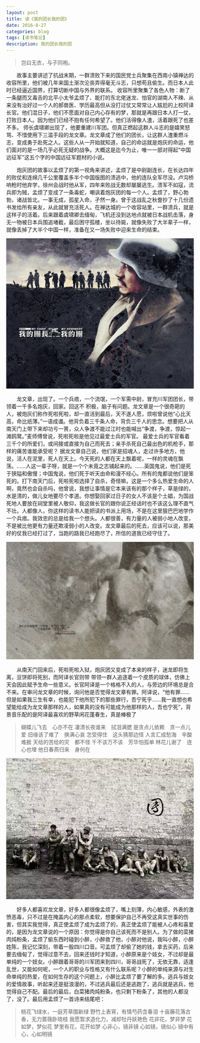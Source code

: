 ```yaml
---
layout: post
title: 读《我的团长我的团》
date: 2016-8-27
categories: blog
tags: [读书笔记]
description: 我的团长我的团
---
```


> 岂曰无衣，与子同袍。

&emsp;&emsp;故事主要讲述了抗战末期，一群溃败下来的国民党士兵聚集在西南小镇禅达的收容所里，他们被几年来国土渐次沦丧弄得毫无斗志，只想苟且偷生。而日本人此时已经逼近国界，打算切断中国与外界的联系。 
收容所里聚集了各色人物：断了一条腿而又毒舌的北平小太爷孟烦了、能打的东北佬迷龙、怕官的湖南人不辣、从来没有治好过一个人的郝兽医、学历最高但从没打过仗又常常让人尴尬的上校阿译长官。他们混日子，他们不愿面对自己内心存有的梦，那就是再跟日本人打一仗，打败日本人。因为他们已经不抱有任何希望了。他们活得像人渣，活着跟死了也差不多。 
师长虞啸卿出现了，他要重建川军团。但真正燃起这群人斗志的是嬉笑怒骂、不惜使用下三滥手段的龙文章。龙文章成了他们的团长，让这群人渣重燃斗志，变成勇于赴死之人。这些人从一开始就知道，自己的命运就是炮灰的命运，他们面对的是一场几乎必死无疑的战争。大概这是迄今为止，唯一一部对得起“中国远征军”这五个字的中国远征军题材的小说。 

&emsp;&emsp;炮灰团的故事以孟烦了的第一视角来讲述，孟烦了是中尉副连长，在长达四年的败仗和连绵几千公里覆盖多半个中国版图的溃逃中，他的连队全军尽没。卢沟桥响枪时他弃学，徐州会战时他从军，四年来败战无数却屡屡逃生。溃军不如寇，流兵即为贼，孟烦了变成了一条毒蛇，嘲讽着炮灰团的每一个人。孟烦了，野心勃勃，诸战皆北，一事无成，孤星入命，孑然一身。曾于这战乱之秋誊抄了十几份遗书发给所有亲友，从此就冒充活死人。在禅达城的一个收容站里，一群溃兵，就是这样子的活着。后来跟着虞啸卿去缅甸，飞机还没到达地点就被日本战机击落，身无一物被日本兵围追堵截，最后困守孤楼，坐以待毙，就像失败了大半辈子一样，就像丢掉了大半个中国一样，准备在又一场失败中迎来生命的结束。

![](https://raw.githubusercontent.com/whuhan2013/ImageRepertory/master/blog/blog14.jpg)

&emsp;&emsp;龙文章，出现了。一个兵痞，一个流氓，一个军需中尉，冒充川军团团长，带领着一千多名炮灰，回家。回这不
积极，脑子有问题。龙文章是一个很奇葩的人，被炮灰们称作死啦死啦，却一直活到最后，天不遂人愿，烦啦曾说他“心比天高，命比纸薄。”一语成谶。他背负着三千条人命，背负三千人的思念。想要把人从南天门上带下来却功亏一篑，众人争渡不能过江时也能喊出“争渡，争渡，惊起一滩鸥鹭。”麦师傅曾说，死啦死啦是他见过最爱士兵的军官。
最爱士兵的军官看着三千个的所爱们，或间接或直接为自己而死去；亲手杀死自己最出色的机枪手，那样的痛苦谁能承受呢？
据龙文章自己说，他们家是招魂人，走过许多地方，他说，活人在泥里，死人在天上。今天死的人都在天上飘着呢，一样的灵魂在飘荡。……人这一辈子呀，就是一个个未竟之志铺起来的。……英国鬼说，他们是死于狭隘和傲慢；中国鬼说，他们死于听天由命和漫不经心。所有的鬼都说他们是笨死的。打下南天门后，死啦死啦选择了自杀，奇怪嘛，这是一个多么热爱生命的人啊，竟然也会自杀吗，他曾说，我想让事情是它本来该有的那个样子，草是绿的，水是清的，做儿女地要尽个孝道。你想娶回家过日子的女人不该是个土娼，为国战死地人要放在祠堂里被人敬仰，我这做长官的跟你说正经话时也不该这么理不直气不壮。人都像人，你这样的读书人能把读的书派上用场，不是在这里狠巴巴地学作一个兵痞。我效忠的总是给我一个想头。人都很善，有力量的人被弱小地人改变，不是被比他更有力量还欺凌弱小的人改变。龙文章最后的死去，应该可以说，那美好的仗我已经打过了，当跑的路我已经跑尽了，所信的道我已经守住了。


![](https://raw.githubusercontent.com/whuhan2013/ImageRepertory/master/blog/blog15.jpg)

&emsp;&emsp;从南天门回来后，死啦死啦入狱，炮灰团又变成了本来的样子，迷龙即将生离，豆饼即将死别，而阿译长官则带
带领一群人追逐着一个皮质的球体，仿佛上天会因此赋予生命一些意义。长官阿译是一个格格不入的人，与旁边的环境总是合不来。在审问龙文章的时候，询问他是否觉得龙文章有罪。阿译说，“他有罪……但是如果我三生有幸，也能犯下他所犯下的那些罪行，吾宁死乎……我一直想也希望能给成为龙文章那样的人，如果真的没有可能成为他那样的人，吾也宁死”，背景音乐配的是阿译最喜欢的野草闲花蓬春生，真是棒极了

> 蝴蝶儿飞去　心亦不在
> 凄清长夜谁来　拭泪满腮
> 是贪点儿依赖　贪一点儿爱
> 旧缘该了难了　换满心哀
> 怎受得住　这头猜那边怪
> 人言汇成愁海　辛酸难捱
> 天给的苦给的灾　都不怪
> 千不该万不该　芳华怕孤单
> 林花儿谢了　连心也埋
> 他日春燕归来　身何在

![](https://raw.githubusercontent.com/whuhan2013/ImageRepertory/master/blog/blog13.jpg)

&emsp;&emsp;好多人都喜欢龙文章，好多人都很像孟烦了，嘴上刻薄，内心敏感，外表的激愤恶毒，只不过是在掩盖内心的那点柔软，想要保护自己不再受这真实世事的伤害，但其实我觉得，真正使孟烦了成为孟烦了的，真正使孟烦了能被人心疼和喜爱的，是因为龙文章说的一个原因：你觉得是你自己该死而不是别人。为了做的菜猪肉炖粉条，孟烦了偷东西时碰到小醉，小醉救了他，小醉对他说，我叫小醉，小醉姓陈，我记忆深刻，带着一股四川口音。可孟烦了却偷了她的钱，拿去买药，后来要去缅甸了，觉得过意不去，回来还钱时才知道，小醉原来是个妓女，不过却是最单纯的一个妓女。小醉跟着哥哥的川军团来到四川，哥哥战死了，无依无靠，适逢乱世，又能如何呢，一个人的职业与性格又有什么联系呢？小醉的单纯来源与对生命单纯的热爱，在如何生存的这个问题上，小醉比孟烦了要了解的多。逃兵与妓女的爱情故事，听起来还是挺浪漫的，不过逃兵最后还是逃跑了，逃兵就是逃兵，他觉得自己不配。最后的最后，白菜猪肉炖粉条，也只剩下粉条了，其他的人都没了，没了。最后用孟烦了一首诗来结尾吧：

> 桃花飞绿水，一庭芳草围新绿
> 野竹上表宵，有情芍药含春泪
> 十亩藤花落古香，无力蔷薇卧晓枝
> 我愿暂求造化力，减却牡丹妖艳色
> 花非花，梦非梦
> 花如梦，梦似花
> 梦里有花，花开如梦
> 心非心，镜非镜
> 心如镜，镜似心
> 镜中有心，心如明镜





